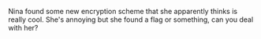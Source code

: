 Nina found some new encryption scheme that she apparently thinks is really cool. She's annoying but she found a flag or something, can you deal with her?
